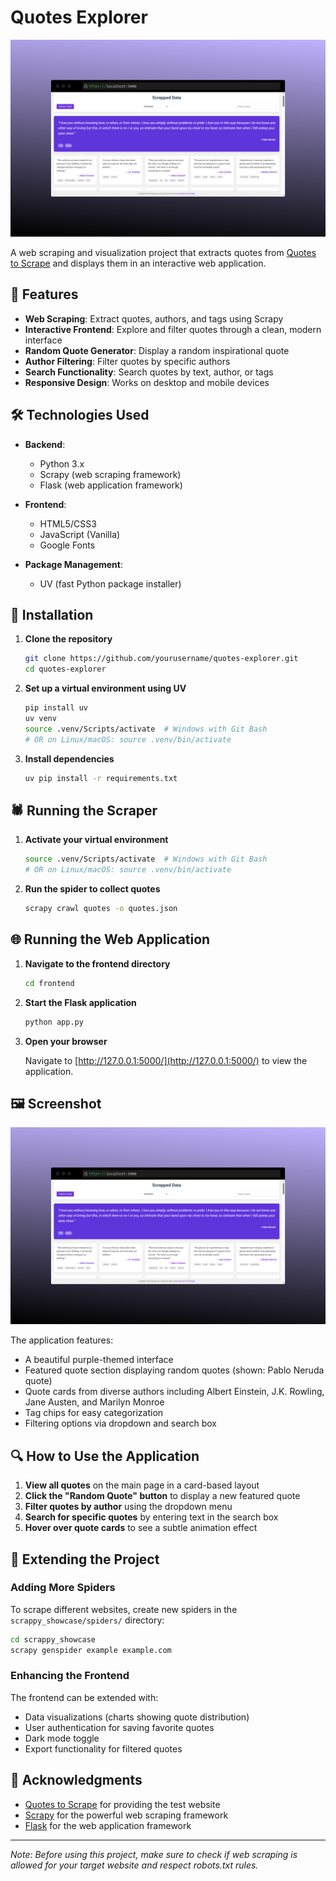 # Quotes Explorer

![Quotes Explorer Screenshot](scrapy.png)

A web scraping and visualization project that extracts quotes from [Quotes to Scrape](http://quotes.toscrape.com/) and displays them in an interactive web application.

## 🚀 Features

- **Web Scraping**: Extract quotes, authors, and tags using Scrapy
- **Interactive Frontend**: Explore and filter quotes through a clean, modern interface
- **Random Quote Generator**: Display a random inspirational quote
- **Author Filtering**: Filter quotes by specific authors
- **Search Functionality**: Search quotes by text, author, or tags
- **Responsive Design**: Works on desktop and mobile devices

## 🛠️ Technologies Used

- **Backend**: 
  - Python 3.x
  - Scrapy (web scraping framework)
  - Flask (web application framework)
  
- **Frontend**:
  - HTML5/CSS3
  - JavaScript (Vanilla)
  - Google Fonts

- **Package Management**:
  - UV (fast Python package installer)


## 🔧 Installation

1. **Clone the repository**
    ```bash
    git clone https://github.com/yourusername/quotes-explorer.git
    cd quotes-explorer
    ```

2. **Set up a virtual environment using UV**
    ```bash
    pip install uv
    uv venv
    source .venv/Scripts/activate  # Windows with Git Bash
    # OR on Linux/macOS: source .venv/bin/activate
    ```

3. **Install dependencies**
    ```bash
    uv pip install -r requirements.txt
    ```

## 🕷️ Running the Scraper

1. **Activate your virtual environment**
    ```bash
    source .venv/Scripts/activate  # Windows with Git Bash
    # OR on Linux/macOS: source .venv/bin/activate
    ```

2. **Run the spider to collect quotes**
    ```bash
    scrapy crawl quotes -o quotes.json
    ```

## 🌐 Running the Web Application

1. **Navigate to the frontend directory**
    ```bash
    cd frontend
    ```

2. **Start the Flask application**
    ```bash
    python app.py
    ```

3. **Open your browser**
    
    Navigate to [http://127.0.0.1:5000/](http://127.0.0.1:5000/) to view the application.

## 🖼️ Screenshot

![Application Interface](scrapy.png)

The application features:
- A beautiful purple-themed interface
- Featured quote section displaying random quotes (shown: Pablo Neruda quote)
- Quote cards from diverse authors including Albert Einstein, J.K. Rowling, Jane Austen, and Marilyn Monroe
- Tag chips for easy categorization
- Filtering options via dropdown and search box

## 🔍 How to Use the Application

1. **View all quotes** on the main page in a card-based layout
2. **Click the "Random Quote" button** to display a new featured quote
3. **Filter quotes by author** using the dropdown menu
4. **Search for specific quotes** by entering text in the search box
5. **Hover over quote cards** to see a subtle animation effect

## 🧩 Extending the Project

### Adding More Spiders
To scrape different websites, create new spiders in the `scrappy_showcase/spiders/` directory:

```bash
cd scrappy_showcase
scrapy genspider example example.com
```

### Enhancing the Frontend
The frontend can be extended with:
- Data visualizations (charts showing quote distribution)
- User authentication for saving favorite quotes
- Dark mode toggle
- Export functionality for filtered quotes

## 🙏 Acknowledgments

- [Quotes to Scrape](http://quotes.toscrape.com/) for providing the test website
- [Scrapy](https://scrapy.org/) for the powerful web scraping framework
- [Flask](https://flask.palletsprojects.com/) for the web application framework

---

*Note: Before using this project, make sure to check if web scraping is allowed for your target website and respect robots.txt rules.*
